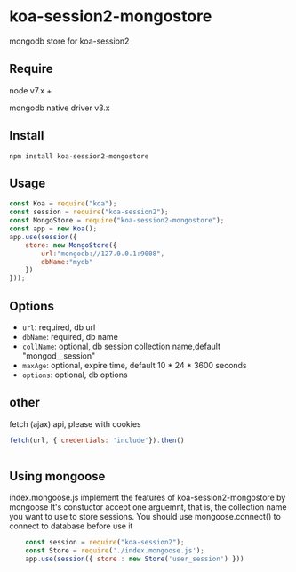 # koa-session2-mongostore
mongodb store for koa-session2 


## Require

node v7.x +


mongodb native driver v3.x

## Install
```
npm install koa-session2-mongostore

```

## Usage
```js
const Koa = require("koa");
const session = require("koa-session2");
const MongoStore = require("koa-session2-mongostore");
const app = new Koa();
app.use(session({     
    store: new MongoStore({
        url:"mongodb://127.0.0.1:9008",
        dbName:"mydb"
    })
}));

```

## Options
- `url`:  required, db url   
- `dbName`:  required, db name   
- `collName`: optional, db session collection name,default  "mongod__session"
- `maxAge`: optional, expire time, default 10 \* 24 \* 3600 seconds
- `options`: optional, db options

## other

fetch (ajax) api, please with cookies

```js
fetch(url, { credentials: 'include'}).then()
            
```

## Using mongoose
index.mongoose.js implement the features of koa-session2-mongostore by mongoose
It's constuctor accept one arguemnt, that is, the collection name you want to use to store sessions.
You should use mongoose.connect() to connect to database before use it

```js
    const session = require("koa-session2");
    const Store = require('./index.mongoose.js');  
    app.use(session({ store : new Store('user_session') }))
```